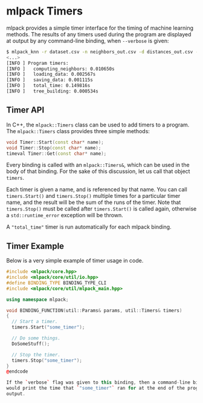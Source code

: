 # mlpack Timers

mlpack provides a simple timer interface for the timing of machine learning
methods.  The results of any timers used during the program are displayed at
output by any command-line binding, when `--verbose` is given:

```sh
$ mlpack_knn -r dataset.csv -n neighbors_out.csv -d distances_out.csv -k 5 -v
<...>
[INFO ] Program timers:
[INFO ]   computing_neighbors: 0.010650s
[INFO ]   loading_data: 0.002567s
[INFO ]   saving_data: 0.001115s
[INFO ]   total_time: 0.149816s
[INFO ]   tree_building: 0.000534s
```

## Timer API

In C++, the `mlpack::Timers` class can be used to add timers to a program.  The
`mlpack::Timers` class provides three simple methods:

```c++
void Timer::Start(const char* name);
void Timer::Stop(const char* name);
timeval Timer::Get(const char* name);
```

Every binding is called with an `mlpack::Timers&`, which can be used in the body
of that binding.  For the sake of this discussion, let us call that object
`timers`.

Each timer is given a name, and is referenced by that name.  You can call
`timers.Start()` and `timers.Stop()` multiple times for a particular timer name,
and the result will be the sum of the runs of the timer.  Note that
`timers.Stop()` must be called after `timers.Start()` is called again,
otherwise a `std::runtime_error` exception will be thrown.

A `"total_time"` timer is run automatically for each mlpack binding.

## Timer Example

Below is a very simple example of timer usage in code.

```c++
#include <mlpack/core.hpp>
#include <mlpack/core/util/io.hpp>
#define BINDING_TYPE BINDING_TYPE_CLI
#include <mlpack/core/util/mlpack_main.hpp>

using namespace mlpack;

void BINDING_FUNCTION(util::Params& params, util::Timers& timers)
{
  // Start a timer.
  timers.Start("some_timer");

  // Do some things.
  DoSomeStuff();

  // Stop the timer.
  timers.Stop("some_timer");
}
@endcode

If the `verbose` flag was given to this binding, then a command-line binding
would print the time that `"some_timer"` ran for at the end of the program's
output.

